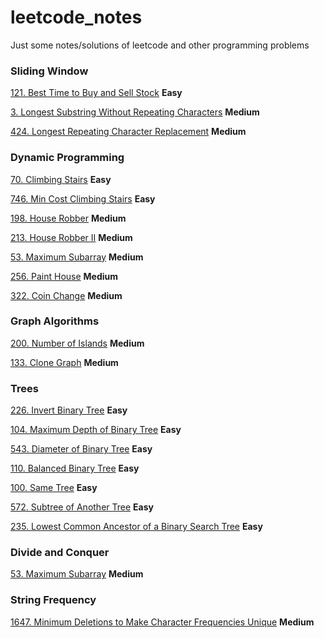 # leetcode_notes
Just some notes/solutions of leetcode and other programming problems

### Sliding Window

[121. Best Time to Buy and Sell Stock](src/best_time_to_buy_and_sell_stock.md) **Easy**

[3. Longest Substring Without Repeating Characters](src/longest_substring_without_repeating_characters.md) **Medium**

[424. Longest Repeating Character Replacement](src/longest_repeating_character_replacement.md) **Medium**

### Dynamic Programming

[70. Climbing Stairs](src/climbing_stairs.md) **Easy**

[746. Min Cost Climbing Stairs](src/min_cost_climbing_stairs.md) **Easy**

[198. House Robber](src/house_robber.md) **Medium**

[213. House Robber II](src/house_robber_ii.md) **Medium**

[53. Maximum Subarray](src/maximum_subarray.md) **Medium**

[256. Paint House](src/paint_house.md) **Medium**

[322. Coin Change](src/coin_change.md) **Medium**

### Graph Algorithms

[200. Number of Islands](src/number_of_islands.md) **Medium**

[133. Clone Graph](src/clone_graph.md) **Medium**

### Trees

[226. Invert Binary Tree](src/invert_binary_tree.md) **Easy**

[104. Maximum Depth of Binary Tree](src/maximum_depth_of_binary_tree.md) **Easy**

[543. Diameter of Binary Tree](src/diameter_of_binary_tree.md) **Easy**

[110. Balanced Binary Tree](src/balanced_binary_tree.md) **Easy**

[100. Same Tree](src/same_tree.md) **Easy**

[572. Subtree of Another Tree](src/subtree_of_another_tree.md) **Easy**

[235. Lowest Common Ancestor of a Binary Search Tree](src/lowest_common_ancestor_of_a_binary_search_tree.md) **Easy**

### Divide and Conquer

[53. Maximum Subarray](src/maximum_subarray.md) **Medium**

### String Frequency

[1647. Minimum Deletions to Make Character Frequencies Unique](src/mimimum_deletions_to_make_character_frequencies_unique.md) **Medium**

